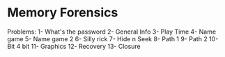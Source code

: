 # Memory Forensics

Problems:
1- What's the password
2- General Info
3- Play Time
4- Name game
5- Name game 2
6- Silly rick
7- Hide n Seek
8- Path 1
9- Path 2
10- Bit 4 bit
11- Graphics
12- Recovery
13- Closure
